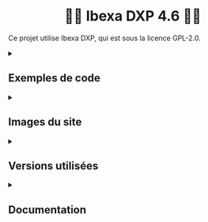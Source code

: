 # <h1 align="center">👨‍💻 Ibexa DXP 4.6 👩‍💻</h1>   

Ce projet utilise Ibexa DXP, qui est sous la licence GPL-2.0. 

<details>
  <summary><h2>Exemples de code</h2></summary>

- configuration de l'affichage du contenu : [views.yaml](config/packages/views.yaml)
- contrôleur personnalisé : [RideController.php](src/Controller/RideController.php)
- vue - full : [home_page.html.twig](templates/full/home_page.html.twig)
- vue - line : [rides.html.twig](templates/line/rides.html.twig)
- query type : [RideQueryType.php](src/QueryType/RideQueryType.php)
</details>

<details>
  <summary><h2>Images du site</h2></summary>

### <ins>Accueil</ins>
![home](https://github.com/user-attachments/assets/86293c42-e604-4f91-85a9-c0bc35e650eb)    
### <ins>Vue d'une balade</ins>     
![ride](https://github.com/user-attachments/assets/69a2f9b2-09ac-4779-8610-f28f98db0724)      
### <ins>Vue d'un point d'intérêt</ins>     
![landmark](https://github.com/user-attachments/assets/6cc44d71-0b36-4d56-a47e-bbf9af7c4662)
</details>

<details>
  <summary><h2>Versions utilisées</h2></summary>

Env. requis : https://doc.ibexa.co/en/latest/getting_started/requirements/#operating-system     

- Ubuntu : 24.04.1 (`lsb_release -a`)
- PHP : 8.3.6 (`php --version`)
- Apache : 2.4.58 (`apache2 -v`)
- MySQL : 8.0.40 (`mysql --version`)
- Node : 20.18.1 (`node -v`)
- Npm : 10.8.2 (`npm -v`)
- Yarn : 1.22.22 (`yarn --version`)
- Git : 2.43.0 (`git --version`)
- Composer : 2.7.1 (`composer --version`)
- Ibexa DXP : 4.6.14 (voir ibexa/oss dans composer.json)
- Symfony 5.4.48 (voir vendor/symfony/http-kernel/Kernel.php)
</details>

<details>
  <summary><h2>Documentation</h2></summary>

<details>
    <summary><h3>1) Installation environnement Linux</h3></summary>

Doc installation LAMP : https://www.digitalocean.com/community/tutorials/how-to-install-lamp-stack-on-ubuntu          
<br>

**MAJ packages :** `sudo apt update && sudo apt upgrade && sudo do-release-upgrade`

**Pare-feu, Apache et extensions :**
- `sudo apt install ufw` : installer un pare-feu
- `sudo ufw enable` : activer le pare-feu
- `sudo apt install apache2` : installer Apache
- `sudo ufw allow in "Apache"` : autoriser le trafic 80 (conseillé qu'en local)
- `sudo ufw status` : vérifier la permission Apache 
- extensions :
    - `sudo a2enmod rewrite`
    - `sudo a2enmod env`
    - `sudo a2enmod setenvif`
    - `sudo a2enmod expires`
- `sudo service apache2 restart` : relancer Apache
- aller sur http://localhost:8000/ pour vérifier le fonctionnement du serveur Apache 


**MySQL :**   
- `sudo apt install mysql-server` : installer MySQL
- `sudo systemctl start mysql` : lancer MySQL si nécessaire (l'installation le fait déjà)
- `sudo mysql_secure_installation` : script de sécurité
    - option Y
    - option 1 (password >= 8, au moins : 1 chiffre, 1 lettre min, 1 lettre maj et 1 caractère spécial)
    - options : Y, Y, Y, Y
- `sudo mysql` : tester la connexion
- si besoin modifier le password root avec les règles de l'option 1 :
    - `ALTER USER 'root'@'localhost' IDENTIFIED WITH mysql_native_password BY 'new_password'`; 
    - quitter et se reconnecter avec son password : `mysql -h localhost -u root -p`

**PHP :**    
- `sudo apt install php8.3 php8.3-cli php8.3-fpm php8.3-mysql php8.3-xml php8.3-mbstring php8.3-intl php8.3-curl php8.3-bcmath libapache2-mod-php8.3 php8.3-gd` : installer PHP et les extensions
- `php -m` : vérifier la présence d'extensions, certaines y sont déjà

**Node.js :**   
Doc : https://deb.nodesource.com/   
- installation :
    - `curl -fsSL https://deb.nodesource.com/setup_20.x | sudo bash -`
    - `sudo apt-get install -y nodejs`

**Yarn :**   
Doc : https://classic.yarnpkg.com/en/docs/install/#debian-stable   
- `sudo npm install --global yarn`

**Git :**   
- `sudo apt install git`

**Composer :**   
- `sudo apt-get install composer`

**Vscode (hors WSL) :**   
Doc : https://code.visualstudio.com/docs/setup/linux       
- `sudo snap install code --classic`

**Google Chrome (hors WSL) :**     
Depuis /opt :    
- `wget https://dl.google.com/linux/direct/google-chrome-stable_current_amd64.deb`
- `sudo dpkg -i google-chrome-stable_current_amd64.deb`
- `sudo apt-get install -f`
- lancer : `google-chrome`

**Solr :**   
Doc : https://doc.ibexa.co/en/latest/search/search_engines/solr_search_engine/install_solr/
- d'abord installer java si on ne l'a pas : `sudo apt install openjdk-11-jdk`
- télécharger depuis /opt : `sudo wget http://archive.apache.org/dist/lucene/solr/7.7.2/solr-7.7.2.tgz`
- extraire : `sudo tar xvf solr-7.7.2.tgz`
- `cd solr-7.7.2`
- `sudo mkdir -p server/ibexa/template`
- `sudo cp -R ../../home/devuser/projects/ibexa_website/vendor/ibexa/solr/src/lib/Resources/config/solr/* server/ibexa/template` : à adapter selon le chemin du projet
- `sudo cp server/solr/configsets/_default/conf/{solrconfig.xml,stopwords.txt,synonyms.txt} server/ibexa/template`
- `sudo cp server/solr/solr.xml server/ibexa`
- `sudo sed -i.bak '/<updateRequestProcessorChain name="add-unknown-fields-to-the-schema".*/,/<\/updateRequestProcessorChain>/d' server/ibexa/template/solrconfig.xml`
- si besoin augmenter la limite de fichiers ouverts à 65000 :
	- `sudo nano /etc/security/limits.conf`
	- ajouter à la fin :    
		- \*               soft    nofile          65000
		- \*               hard    nofile          65000
		- \*               soft    nproc           65000
		- \*               hard    nproc           65000
	- si WSL : `wsl --shutdown` et relancer sa console Ubuntu
	- vérifier la modification `ulimit -n`
- vérifier que Solr appartient bien à notre user avec les bons droits
- démarrer Solr : 
    - `bin/solr -s ibexa`
    - `bin/solr create_core -c collection1 -d server/ibexa/template`
- Solr est accessible : http://localhost:8983/solr/#/
</details>

<details>
    <summary><h3>2) Installation projet Ibexa DXP</h3></summary>

Doc : https://doc.ibexa.co/en/latest/getting_started/install_ibexa_dxp/    
- `composer create-project ibexa/oss-skeleton ibexa_website`
</details>

<details>
    <summary><h3>3) Configurer et lancer son projet</h3></summary>

<details>
    <summary><h4>Si on utilise WSL</h4></summary>

- installer l'extension WSL sous son vscode depuis Windows
- utiliser l'extension :
    - clique sur l'extension affichée en bas à gauche de vscode
    - clique sur "Connect to WSL"
    - dans le nouveau vscode sous Linux : ouvrir le dossier du projet (ex. : /home/username/path/to/project)
</details>

**Configurer son projet Ibexa :**    
- `composer install` => install et update déclenchent l'exécution d'autres scripts (ex. : `yarn install`).      
Voir la section scripts de composer.json
- configurer son .env :
    - DATABASE_URL
    - APP_SECRET
- installer Solr si on l'a choisit comme moteur de recherche : voir la partie "1) Installation environnement Linux"
- `php bin/console ibexa:install` : créer la base de données et les tables systèmes
- `php bin/console ibexa:graphql:generate-schema` : créer les fichiers de schéma GraphQL
- `composer require --dev symfony/debug-bundle` : utile pour le mode dev
- `yarn encore dev` : compiler les assets
- `composer run post-install-cmd` : nettoyer l'env. après l'installation de dépendances       
- dans ibexa.yaml modifier si besoin : locale_fallback, site->languages

**Lancer son projet :**    
- `bin/solr start` : lancer Solr depuis /opt/solr-7.7.2
- `php -S 127.0.0.1:8000 -t public` : site accessible sous http://127.0.0.1:8000
</details>

<details>
    <summary><h3>4) Concepts</h3></summary>

#### 1. Gestion du contenu      
Doc : https://doc.ibexa.co/en/latest/content_management/content_model/     

- content type : semblable à une classe PHP (champs, héritage, validation ...). Géré soit par une interface graphique soit par du code
    - fields : représente les champs du content type (propriétés d'une classe PHP)
- content item : c'est une instance d'un content type (objet)
    - content information (métadonnées) : ensembles d'informations pour décrire un content item => id, name, ownerId, publishedDate, version, status (brouillon, publié, archivé), ...
    - fields : contient les valeurs des champs

Note :      
- Content gère l'abstraction des données de contenu (modèles et objets)    
- Doctrine gère le stockage de ces objets dans la base de données relationnelle

#### 2. API
Ibexa DXP fournit des API pour récupérer et gérer le contenu.     
On peut choisir d'utiliser API PHP, API REST ou GraphQL.     

<details>
    <summary><h4>Explication GraphQL</h4></summary>

Permet de récupérer et gérer des données (sources possibles : bdd, api, fichier, ...) via un système de requêtes API s'appuyant sur un schéma.     

Scénario :
- le client fait une requête GraphQL
- le serveur GraphQL (ici Ibexa) reçoit, analyse la requête puis appelle le resolver correspondant
- le resolver récupére les données (ex. : avec Doctrine)
- GraphQL retourne au client les données demandées

Docs :     
- https://graphql.org/learn/  
- schéma - types : https://graphql.org/learn/schema/#scalar-types 
- queries - récupérer des données : https://graphql.org/learn/queries/
- mutations - modifier des données : https://graphql.org/learn/mutations/
- subscriptions - s'abonner aux mises à jour de données : https://graphql.org/learn/subscriptions/
</details>

#### 3. Solr    
L'utilisateur utilise un moteur de recherche comme Solr qui permet des recherches rapides et performantes sur les contenus (Content Items) du site.
</details>

<details>
    <summary><h3>5) Interface Admin</h3></summary>

#### 1. Connexion     
Aller sur l'url : http://127.0.0.1:8000/admin et rentrer les identifiants par défaut de la doc. : admin et publish.     

#### 2. Création d'un type de contenu
Doc : https://doc.ibexa.co/en/latest/administration/content_organization/content_types/     

- aller sur le menu "Content type", sélectionner "Content", cliquer sur "+ Create"
- remplir les informations générales du nouveau Content type : nom, description ...
- ajouter des fields au Content type (ex. : type, nom, ...)
- enregistrer

Note : Dans la bdd c'est stocké dans ezcontentclass_attribute.     

#### 3. Création de contenu
- menu "Content structure", cliquer sur "+ Create Content", sélectionner "Folder", le nommer "All contentName" puis le publier
- depuis le nouveau dossier, cliquer sur "+ Create content", sélectionner le Content type précedemment crée, remplir les fields, publier    

Note : Dans la bdd c'est stocké dans ezcontentobject_attribute. 

#### 4. Mettre en relation 2 content type
- éditer un content type
- ajouter un field de type "Content relation (single)" ou "Content relation (multiple)" selon le besoin
- cocher "Content location"
- ajouter dans "Allowed content types" le content type concerné

#### 5. Ajouter un formulaire d'inscription
- cliquer sur l'icône d'engrenage
- cliquer sur "Roles" puis "Anonymous"
- cliquer sur "+ Add" et choisir "User/Register"

Le chemin <yourdomain>/register affiche maintenant un formulaire d'inscription.      
Dans la config. on peut ajouter le template du formulaire ainsi que celui de la page de confirmation.     

Les utilisateurs inscrits sont visibles dans l'interface :    
- cliquer sur l'icône d'engrenage
- choisir le menu "Users", ouvrir l'icône affichant "Content tree"
- ouvrir Users -> Guest accounts

#### 6. Gérer les permissions utilisateurs
**Nouveau groupe utilisateur**     
- cliquer sur l'icône d'engrenage
- cliquer sur "Users" puis "+ Create user"
- choisir "User group", nommer le groupe et le publier    

**Nouveau rôle avec ses droits**    
- cliquer sur l'icône d'engrenage
- cliquer sur "Roles" puis "+ Create" de l'onglet Policies
- nommer le rôle et le sauvegarder
- définir pour le rôle un droit et ses limitations (si besoin) en cliquant sur "+ Add"

**Assignation d'un rôle à un groupe utilisateur**       
- icône d'engrenage -> Roles -> Rôle choisi -> Assignments
- cliquer sur "Assign to Users/Groups"
- cliquer sur "Select User groups", choisir le groupe et sauvegarder

#### 7. Complément
**Prévisualiser l'affichage d'un contenu sur le site**      
Aller dans le menu "Content Structure", choisir un contenu et cliquer sur "Preview".    

**Trouver l'url de son contenu**     
Aller dans le menu "Content Structure", choisir le contenu et cliquer sur URL.   

**Autoriser la lecture des medias**     
Cela permet d'afficher les images sur le site.      
- cliquer sur l'icône d'engrenage
- cliquer sur "Roles" puis "Anonymous"
- éditer la ligne Content Read
- dans Section ajouter "Media"    

**Afficher les textes de l'admin selon la langue utilisateur**     
Dans la config ibexa :       
```
ibexa:
    ui:
        translations:
            enabled: true
``` 
</details>

<details>
    <summary><h3>6) Côté Symfony</h3></summary>

#### 1. Association template et content type
Doc : https://doc.ibexa.co/en/latest/templating/templates/template_configuration/#view-rules-and-matching     

- dans ibexa.yaml on définit une section content_view qui contient les vues du site
    - chaque vue est paramétrable : template, match (permet la correspondance avec le contenu), ...
- `php bin/console cache:clear` suite à la MAJ de la config

#### 2. Affichage du contenu dans un template
Doc : https://doc.ibexa.co/en/latest/templating/render_content/render_content/      

Dans Twig on peut appeler :
- les informations générales du content : `{{ content.name }}`
- un field du content : `{{ ibexa_render_field(content, 'starting_point', {'parameters': { 'width': '100%', height: '200px', 'showMap': true, 'showInfo': false }}) }}`

#### 3. Query type
Les objets QueryType sont utilisés pour limiter et trier les résultats des requêtes d'éléments de contenu.       
On crée une classe (ex. RideQueryType) dans /src/QueryType et on ajoute sa configuration dans ibexa.yaml.  

#### 4. Gérer les images
On utilise le fichier config/packages/image_variations.yaml pour ajouter une configuration d'images.      
Puis on applique la configuration dans un template Twig en l'appelant dans parameters.     
Ex. côté Twig : 
```
{{ ibexa_render_field(content, 'photo', {
    'parameters': {
        'alias': 'ride_list'
    }
}) }}
```
</details>   
</details>